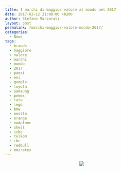 ```yaml
---
title: I marchi di maggior valore al mondo nel 2017
date: 2017-02-12 21:08:00 +0200
author: Stefano Marzorati
layout: post
permalink: /marchi-maggior-valore-mondo-2017/
categories:
  - News
tags:
  - brands
  - maggiore
  - valore
  - marchi
  - mondo
  - 2017
  - paesi
  - eni
  - google
  - toyota
  - samsung
  - pemex
  - tata
  - lego
  - bmw
  - nestle
  - orange
  - vodafone
  - shell
  - icbc
  - telkom
  - rbc
  - redbull
  - emirates
---
```

<p align="center">
  <img src="https://c1.staticflickr.com/3/2393/32022049714_619038e925_o.jpg">
</p>